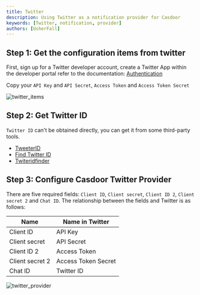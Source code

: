 ```yaml
---
title: Twitter
description: Using Twitter as a notification provider for Casdoor
keywords: [Twitter, notification, provider]
authors: [UsherFall]
---
```


## Step 1: Get the configuration items from twitter

First, sign up for a Twitter developer account, create a Twitter App within the developer portal refer to the documentation: [Authentication](https://developer.twitter.com/en/docs/authentication/oauth-1-0a/api-key-and-secret#:~:text=The%20API%20Key%20and%20Secret,App%20requests%20are%20coming%20from.)

Copy your `API Key` and `API Secret`, `Access Token` and `Access Token Secret`

![twitter_items](/img/providers/notification/twitter_items.png)

## Step 2: Get Twitter ID

`Twitter ID` can't be obtained directly, you can get it from some third-party tools.

- [TweeterID](https://tweeterid.com/)
- [Find Twitter ID](https://codeofaninja.com/tools/find-twitter-id/)
- [Twiteridfinder](https://twiteridfinder.com/)

## Step 3: Configure Casdoor Twitter Provider

There are five required fields: `Client ID`, `Client secret`, `Client ID 2`, `Client secret 2` and `Chat ID`. The relationship between the fields and Twitter is as follows:

| Name            | Name in Twitter     |
|-----------------|---------------------|
| Client ID       | API Key             |
| Client secret   | API Secret          |
| Client ID 2     | Access Token        |
| Client secret 2 | Access Token Secret |
| Chat ID         | Twitter ID          |

![twitter_provider](/img/providers/notification/twitter_provider.png)
